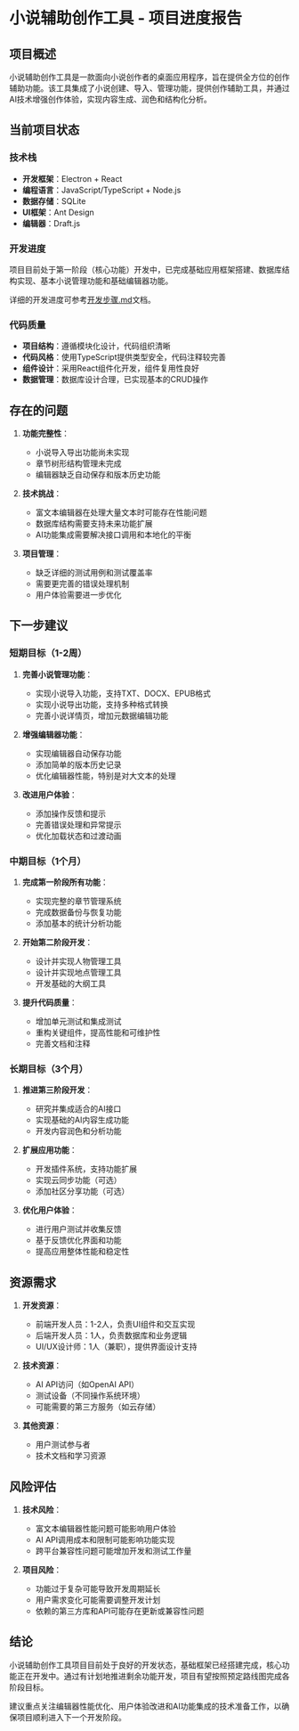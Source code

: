 # 小说辅助创作工具 - 项目进度报告

## 项目概述

小说辅助创作工具是一款面向小说创作者的桌面应用程序，旨在提供全方位的创作辅助功能。该工具集成了小说创建、导入、管理功能，提供创作辅助工具，并通过AI技术增强创作体验，实现内容生成、润色和结构化分析。

## 当前项目状态

### 技术栈

- **开发框架**：Electron + React
- **编程语言**：JavaScript/TypeScript + Node.js
- **数据存储**：SQLite
- **UI框架**：Ant Design
- **编辑器**：Draft.js

### 开发进度

项目目前处于第一阶段（核心功能）开发中，已完成基础应用框架搭建、数据库结构实现、基本小说管理功能和基础编辑器功能。

详细的开发进度可参考[开发步骤.md](./开发步骤.md)文档。

### 代码质量

- **项目结构**：遵循模块化设计，代码组织清晰
- **代码风格**：使用TypeScript提供类型安全，代码注释较完善
- **组件设计**：采用React组件化开发，组件复用性良好
- **数据管理**：数据库设计合理，已实现基本的CRUD操作

## 存在的问题

1. **功能完整性**：
   - 小说导入导出功能尚未实现
   - 章节树形结构管理未完成
   - 编辑器缺乏自动保存和版本历史功能

2. **技术挑战**：
   - 富文本编辑器在处理大量文本时可能存在性能问题
   - 数据库结构需要支持未来功能扩展
   - AI功能集成需要解决接口调用和本地化的平衡

3. **项目管理**：
   - 缺乏详细的测试用例和测试覆盖率
   - 需要更完善的错误处理机制
   - 用户体验需要进一步优化

## 下一步建议

### 短期目标（1-2周）

1. **完善小说管理功能**：
   - 实现小说导入功能，支持TXT、DOCX、EPUB格式
   - 实现小说导出功能，支持多种格式转换
   - 完善小说详情页，增加元数据编辑功能

2. **增强编辑器功能**：
   - 实现编辑器自动保存功能
   - 添加简单的版本历史记录
   - 优化编辑器性能，特别是对大文本的处理

3. **改进用户体验**：
   - 添加操作反馈和提示
   - 完善错误处理和异常提示
   - 优化加载状态和过渡动画

### 中期目标（1个月）

1. **完成第一阶段所有功能**：
   - 实现完整的章节管理系统
   - 完成数据备份与恢复功能
   - 添加基本的统计分析功能

2. **开始第二阶段开发**：
   - 设计并实现人物管理工具
   - 设计并实现地点管理工具
   - 开发基础的大纲工具

3. **提升代码质量**：
   - 增加单元测试和集成测试
   - 重构关键组件，提高性能和可维护性
   - 完善文档和注释

### 长期目标（3个月）

1. **推进第三阶段开发**：
   - 研究并集成适合的AI接口
   - 实现基础的AI内容生成功能
   - 开发内容润色和分析功能

2. **扩展应用功能**：
   - 开发插件系统，支持功能扩展
   - 实现云同步功能（可选）
   - 添加社区分享功能（可选）

3. **优化用户体验**：
   - 进行用户测试并收集反馈
   - 基于反馈优化界面和功能
   - 提高应用整体性能和稳定性

## 资源需求

1. **开发资源**：
   - 前端开发人员：1-2人，负责UI组件和交互实现
   - 后端开发人员：1人，负责数据库和业务逻辑
   - UI/UX设计师：1人（兼职），提供界面设计支持

2. **技术资源**：
   - AI API访问（如OpenAI API）
   - 测试设备（不同操作系统环境）
   - 可能需要的第三方服务（如云存储）

3. **其他资源**：
   - 用户测试参与者
   - 技术文档和学习资源

## 风险评估

1. **技术风险**：
   - 富文本编辑器性能问题可能影响用户体验
   - AI API调用成本和限制可能影响功能实现
   - 跨平台兼容性问题可能增加开发和测试工作量

2. **项目风险**：
   - 功能过于复杂可能导致开发周期延长
   - 用户需求变化可能需要调整开发计划
   - 依赖的第三方库和API可能存在更新或兼容性问题

## 结论

小说辅助创作工具项目目前处于良好的开发状态，基础框架已经搭建完成，核心功能正在开发中。通过有计划地推进剩余功能开发，项目有望按照预定路线图完成各阶段目标。

建议重点关注编辑器性能优化、用户体验改进和AI功能集成的技术准备工作，以确保项目顺利进入下一个开发阶段。 